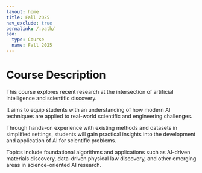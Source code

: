 ```yaml
---
layout: home
title: Fall 2025
nav_exclude: true
permalink: /:path/
seo:
  type: Course
  name: Fall 2025
---
```


# Course Description

This course explores recent research at the intersection of artificial intelligence and scientific discovery. 

It aims to equip students with an understanding of how modern AI techniques are applied to real-world scientific and engineering challenges. 

Through hands-on experience with existing methods and datasets in simplified settings, students will gain practical insights into the development and application of AI for scientific problems. 


Topics include foundational algorithms and applications such as AI-driven materials discovery, data-driven physical law discovery, and other emerging areas in science-oriented AI research.
